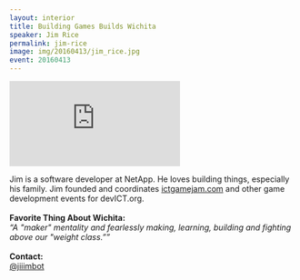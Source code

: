 ```yaml
---
layout: interior
title: Building Games Builds Wichita
speaker: Jim Rice
permalink: jim-rice
image: img/20160413/jim_rice.jpg
event: 20160413
---
```


<div class='embed-container'><iframe src='https://www.youtube.com/embed/H84RFaAXG2g' frameborder='0' allowfullscreen></iframe></div>

<section class="bg-dark" id="events">
  <div class="container text-center">
    <div class="col-lg-6 col-sm-8 col-lg-offset-3 col-sm-offset-2">
      <p>
        Jim is a software developer at NetApp.  He loves building things, especially his family.  Jim founded and coordinates <a href="http://ictgamejam.com" target="_blank">ictgamejam.com</a> and other game development events for devICT.org.<br><br><strong>Favorite Thing About Wichita:</strong><br><i>“A "maker" mentality and fearlessly making, learning, building and fighting above our "weight class.””</i><br><br><strong>Contact:</strong><br><a href="https://twitter.com/jiiimbot" target="_blank">@jiiimbot</a><br>
      </p>
    </div>
  </div>
</section>